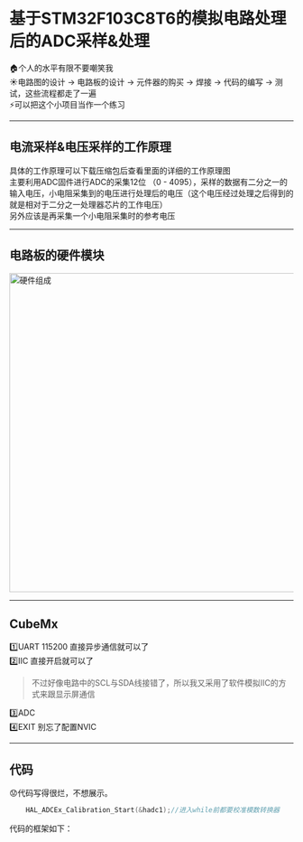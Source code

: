 # 基于STM32F103C8T6的模拟电路处理后的ADC采样&处理  
🏠个人的水平有限不要嘲笑我  
☀️电路图的设计 -> 电路板的设计 -> 元件器的购买 -> 焊接 -> 代码的编写 -> 测试，这些流程都走了一遍  
⚡可以把这个小项目当作一个练习
***
## 电流采样&电压采样的工作原理  
具体的工作原理可以下载压缩包后查看里面的详细的工作原理图  
主要利用ADC固件进行ADC的采集12位
（0 - 4095），采样的数据有二分之一的输入电压，小电阻采集到的电压进行处理后的电压（这个电压经过处理之后得到的就是相对于二分之一处理器芯片的工作电压）  
另外应该是再采集一个小电阻采集时的参考电压  
***
## 电路板的硬件模块  
<img width="565" alt="硬件组成" src="https://github.com/user-attachments/assets/3a0a7146-c043-414f-b359-95b208a41e95" />    

***  

## CubeMx  
1️⃣UART 115200 直接异步通信就可以了  
2️⃣IIC  直接开启就可以了
> 不过好像电路中的SCL与SDA线接错了，所以我又采用了软件模拟IIC的方式来跟显示屏通信

3️⃣ADC  
4️⃣EXIT  别忘了配置NVIC    
***

## 代码
😟代码写得很烂，不想展示。
```c
	HAL_ADCEx_Calibration_Start(&hadc1);//进入while前都要校准模数转换器
```

代码的框架如下：  

